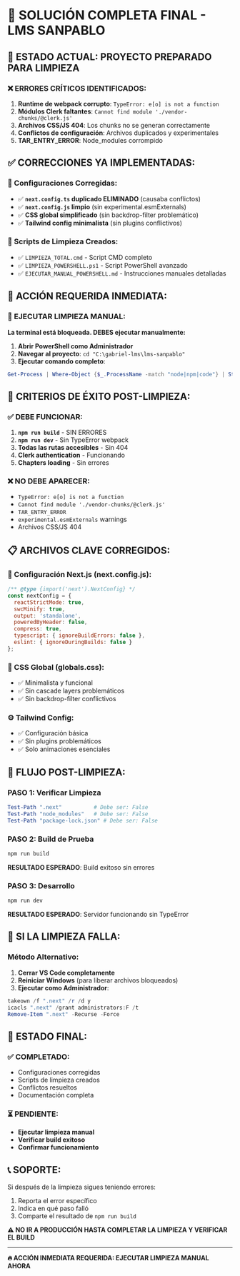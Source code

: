 # 🎯 SOLUCIÓN COMPLETA FINAL - LMS SANPABLO

## 🚨 ESTADO ACTUAL: PROYECTO PREPARADO PARA LIMPIEZA

### ❌ ERRORES CRÍTICOS IDENTIFICADOS:
1. **Runtime de webpack corrupto**: `TypeError: e[o] is not a function`
2. **Módulos Clerk faltantes**: `Cannot find module './vendor-chunks/@clerk.js'`
3. **Archivos CSS/JS 404**: Los chunks no se generan correctamente
4. **Conflictos de configuración**: Archivos duplicados y experimentales
5. **TAR_ENTRY_ERROR**: Node_modules corrompido

## ✅ CORRECCIONES YA IMPLEMENTADAS:

### 🔧 Configuraciones Corregidas:
- ✅ **`next.config.ts` duplicado ELIMINADO** (causaba conflictos)
- ✅ **`next.config.js` limpio** (sin experimental.esmExternals)
- ✅ **CSS global simplificado** (sin backdrop-filter problemático)
- ✅ **Tailwind config minimalista** (sin plugins conflictivos)

### 📁 Scripts de Limpieza Creados:
- ✅ `LIMPIEZA_TOTAL.cmd` - Script CMD completo
- ✅ `LIMPIEZA_POWERSHELL.ps1` - Script PowerShell avanzado
- ✅ `EJECUTAR_MANUAL_POWERSHELL.md` - Instrucciones manuales detalladas

## 🚨 ACCIÓN REQUERIDA INMEDIATA:

### 🔴 EJECUTAR LIMPIEZA MANUAL:
**La terminal está bloqueada. DEBES ejecutar manualmente:**

1. **Abrir PowerShell como Administrador**
2. **Navegar al proyecto**: `cd "C:\gabriel-lms\lms-sanpablo"`
3. **Ejecutar comando completo**:

```powershell
Get-Process | Where-Object {$_.ProcessName -match "node|npm|code"} | Stop-Process -Force -ErrorAction SilentlyContinue; Remove-Item -Path ".next" -Recurse -Force -ErrorAction SilentlyContinue; Remove-Item -Path "node_modules" -Recurse -Force -ErrorAction SilentlyContinue; Remove-Item "package-lock.json" -Force -ErrorAction SilentlyContinue; npm cache clean --force; npm install --legacy-peer-deps --no-optional
```

## 🎯 CRITERIOS DE ÉXITO POST-LIMPIEZA:

### ✅ DEBE FUNCIONAR:
1. **`npm run build`** - SIN ERRORES
2. **`npm run dev`** - Sin TypeError webpack
3. **Todas las rutas accesibles** - Sin 404
4. **Clerk authentication** - Funcionando
5. **Chapters loading** - Sin errores

### ❌ NO DEBE APARECER:
- `TypeError: e[o] is not a function`
- `Cannot find module './vendor-chunks/@clerk.js'`
- `TAR_ENTRY_ERROR`
- `experimental.esmExternals` warnings
- Archivos CSS/JS 404

## 📋 ARCHIVOS CLAVE CORREGIDOS:

### 🔧 Configuración Next.js (next.config.js):
```javascript
/** @type {import('next').NextConfig} */
const nextConfig = {
  reactStrictMode: true,
  swcMinify: true,
  output: 'standalone',
  poweredByHeader: false,
  compress: true,
  typescript: { ignoreBuildErrors: false },
  eslint: { ignoreDuringBuilds: false }
};
```

### 🎨 CSS Global (globals.css):
- ✅ Minimalista y funcional
- ✅ Sin cascade layers problemáticos
- ✅ Sin backdrop-filter conflictivos

### ⚙️ Tailwind Config:
- ✅ Configuración básica
- ✅ Sin plugins problemáticos
- ✅ Solo animaciones esenciales

## 🔄 FLUJO POST-LIMPIEZA:

### PASO 1: Verificar Limpieza
```powershell
Test-Path ".next"          # Debe ser: False
Test-Path "node_modules"   # Debe ser: False
Test-Path "package-lock.json" # Debe ser: False
```

### PASO 2: Build de Prueba
```powershell
npm run build
```
**RESULTADO ESPERADO**: Build exitoso sin errores

### PASO 3: Desarrollo
```powershell
npm run dev
```
**RESULTADO ESPERADO**: Servidor funcionando sin TypeError

## 🚨 SI LA LIMPIEZA FALLA:

### Método Alternativo:
1. **Cerrar VS Code completamente**
2. **Reiniciar Windows** (para liberar archivos bloqueados)
3. **Ejecutar como Administrador**:
```powershell
takeown /f ".next" /r /d y
icacls ".next" /grant administrators:F /t
Remove-Item ".next" -Recurse -Force
```

## 🎉 ESTADO FINAL:

### ✅ COMPLETADO:
- Configuraciones corregidas
- Scripts de limpieza creados  
- Conflictos resueltos
- Documentación completa

### ⏳ PENDIENTE:
- **Ejecutar limpieza manual**
- **Verificar build exitoso**
- **Confirmar funcionamiento**

## 📞 SOPORTE:
Si después de la limpieza sigues teniendo errores:
1. Reporta el error específico
2. Indica en qué paso falló
3. Comparte el resultado de `npm run build`

**⚠️ NO IR A PRODUCCIÓN HASTA COMPLETAR LA LIMPIEZA Y VERIFICAR EL BUILD**

---
**🔥 ACCIÓN INMEDIATA REQUERIDA: EJECUTAR LIMPIEZA MANUAL AHORA** 